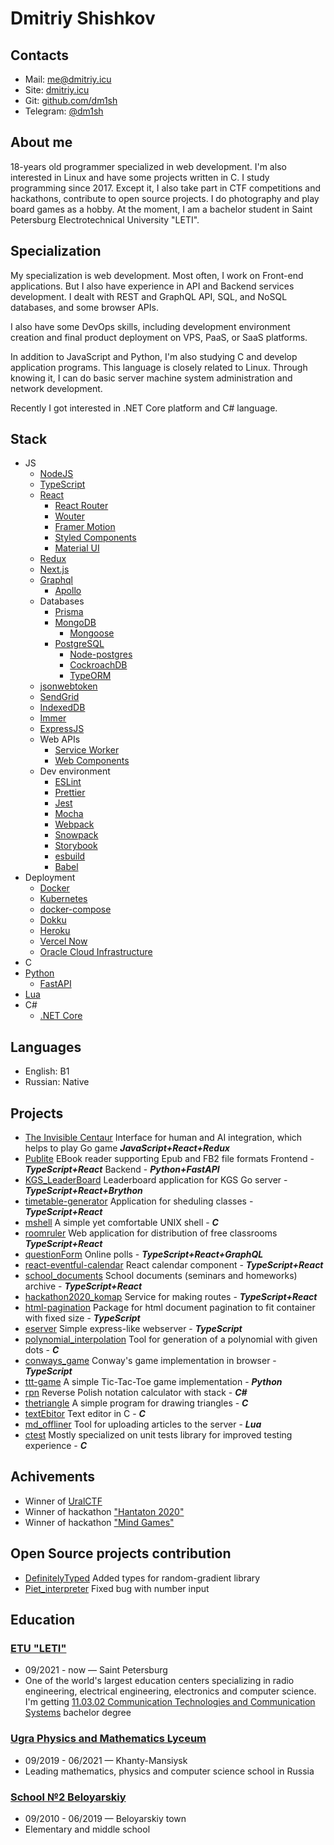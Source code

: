 # Dmitriy Shishkov

## Contacts

- Mail: [me@dmitriy.icu](mailto:me@dmitriy.icu)</br>
- Site: [dmitriy.icu](https://dmitriy.icu)</br>
- Git: [github.com/dm1sh](https://github.com/dm1sh)</br>
- Telegram: [@dm1sh](https://t.me/dm1sh)

## About me

18-years old programmer specialized in web development. I'm also interested in Linux and have some projects written in C. I study programming since 2017. Except it, I also take part in CTF competitions and hackathons, contribute to open source projects. I do photography and play board games as a hobby. At the moment, I am a bachelor student in Saint Petersburg Electrotechnical University "LETI".

## Specialization

My specialization is web development. Most often, I work on Front-end applications. But I also have experience in API and Backend services development. I dealt with REST and GraphQL API, SQL, and NoSQL databases, and some browser APIs.

I also have some DevOps skills, including development environment creation and final product deployment on VPS, PaaS, or SaaS platforms.

In addition to JavaScript and Python, I'm also studying C and develop application programs. This language is closely related to Linux. Through knowing it, I can do basic server machine system administration and network development.

Recently I got interested in .NET Core platform and C# language.

## Stack

- JS
  - [NodeJS](https://nodejs.org)
  - [TypeScript](https://www.typescriptlang.org)
  - [React](https://reactjs.org)
    - [React Router](https://reactrouter.com)
    - [Wouter](https://github.com/molefrog/wouter)
    - [Framer Motion](https://www.framer.com/motion)
    - [Styled Components](https://styled-components.com)
    - [Material UI](https://mui.com)
  - [Redux](https://redux.js.org)
  - [Next.js](https://nextjs.org)
  - [Graphql](https://graphql.org)
    - [Apollo](https://www.apollographql.com)
  - Databases
    - [Prisma](https://www.prisma.io)
    - [MongoDB](https://www.mongodb.com)
      - [Mongoose](https://mongoosejs.com)
    - [PostgreSQL](https://www.postgresql.org)
      - [Node-postgres](https://node-postgres.com)
      - [CockroachDB](https://www.cockroachlabs.com)
      - [TypeORM](https://typeorm.io/)
  - [jsonwebtoken](https://www.npmjs.com/package/jsonwebtoken)
  - [SendGrid](https://sendgrid.com)
  - [IndexedDB](https://github.com/jakearchibald/idb)
  - [Immer](https://immerjs.github.io/immer)
  - [ExpressJS](https://expressjs.com)
  - Web APIs
    - [Service Worker](https://developer.mozilla.org/en-US/docs/Web/API/Service_Worker_API)
    - [Web Components](https://developer.mozilla.org/en-US/docs/Web/Web_Components)
  - Dev environment
    - [ESLint](https://eslint.org)
    - [Prettier](https://prettier.io)
    - [Jest](https://jestjs.io)
    - [Mocha](https://mochajs.org)
    - [Webpack](https://webpack.js.org)
    - [Snowpack](https://www.snowpack.dev)
    - [Storybook](https://storybook.js.org)
    - [esbuild](https://esbuild.github.io)
    - [Babel](https://babeljs.io)
- Deployment
  - [Docker](https://www.docker.com)
  - [Kubernetes](https://kubernetes.io)
  - [docker-compose](https://docs.docker.com/compose)
  - [Dokku](https://dokku.com)
  - [Heroku](https://heroku.com)
  - [Vercel Now](https://vercel.com)
  - [Oracle Cloud Infrastructure](https://www.oracle.com/cloud)
- C
- [Python](https://www.python.org)
  - [FastAPI](https://fastapi.tiangolo.com)
- [Lua](https://www.lua.org)
- C#
  - [.NET Core](https://dotnet.microsoft.com)

## Languages

- English: B1
- Russian: Native

## Projects

- [The Invisible Centaur](https://github.com/SSH-KK/goHackathon)
  Interface for human and AI integration, which helps to play Go game **_JavaScript+React+Redux_**
- [Publite](https://github.com/publite)
  EBook reader supporting Epub and FB2 file formats
  Frontend - **_TypeScript+React_**
  Backend - **_Python+FastAPI_**
- [KGS_LeaderBoard](https://github.com/SSH-KK/KGS_LeaderBoard)
  Leaderboard application for KGS Go server - **_TypeScript+React+Brython_**
- [timetable-generator](https://github.com/SSH-KK/timetable-generator)
  Application for sheduling classes - **_TypeScript+React_**
- [mshell](https://github.com/Dm1tr1y147/mshell)
  A simple yet comfortable UNIX shell - **_C_**
- [roomruler](https://github.com/dm1sh/roomruler)
  Web application for distribution of free classrooms **_TypeScript+React_**
- [questionForm](https://github.com/dm1sh/questionForm)
  Online polls - **_TypeScript+React+GraphQL_**
- [react-eventful-calendar](https://github.com/dm1sh/react-eventful-calendar)
  React calendar component - **_TypeScript+React_**
- [school_documents](https://github.com/SSH-KK/school_documents)
  School documents (seminars and homeworks) archive - **_TypeScript+React_**
- [hackathon2020_komap](https://github.com/SSH-KK/hackathon2020_komap)
  Service for making routes - **_TypeScript+React_**
- [html-pagination](https://github.com/dm1sh/html-pagination)
  Package for html document pagination to fit container with fixed size - **_TypeScript_**
- [eserver](https://github.com/dm1sh/eserver)
  Simple express-like webserver - **_TypeScript_**
- [polynomial_interpolation](https://github.com/dm1sh/polynomial_interpolation)
  Tool for generation of a polynomial with given dots - **_C_**
- [conways_game](https://github.com/dm1sh/conways_game)
  Conway's game implementation in browser - **_TypeScript_**
- [ttt-game](https://github.com/dm1sh/ttt-game)
  A simple Tic-Tac-Toe game implementation - **_Python_**
- [rpn](https://github.com/dm1sh/rpn)
  Reverse Polish notation calculator with stack - **_C#_**
- [thetriangle](https://github.com/Dm1tr1y147/thetriangle)
  A simple program for drawing triangles - **_C_**
- [textEbitor](https://github.com/dm1sh/textEbitor)
  Text editor in C - **_C_**
- [md_offliner](https://github.com/Dm1tr1y147/md_offliner)
  Tool for uploading articles to the server - **_Lua_**
- [ctest](https://github.com/dm1sh/ctest)
  Mostly specialized on unit tests library for improved testing experience - **_C_**

## Achivements

- Winner of [UralCTF](https://vk.com/uralctf)
- Winner of hackathon ["Hantaton 2020"](https://hackathon.uriit.ru/2020/)
- Winner of hackathon ["Mind Games"](https://practicingfutures.org/mindgame)

## Open Source projects contribution

- [DefinitelyTyped](https://github.com/DefinitelyTyped/DefinitelyTyped)
  Added types for random-gradient library
- [Piet_interpreter](https://github.com/JensBouman/Piet_interpreter)
  Fixed bug with number input

## Education

### [ETU "LETI"](https://etu.ru/en/university/)

- 09/2021 - now — Saint Petersburg
- One of the world's largest education centers specializing in radio engineering, electrical engineering, electronics and computer science. I'm getting [11.03.02 Communication Technologies and Communication Systems](https://etu.ru/en/study/bachelors-degree/communication-technologies-and-communication-systems) bachelor degree

### [Ugra Physics and Mathematics Lyceum](https://ugrafmsh.ru)

- 09/2019 - 06/2021 — Khanty-Mansiysk
- Leading mathematics, physics and computer science school in Russia

### [School №2 Beloyarskiy](http://sosh2bel.ru)

- 09/2010 - 06/2019 — Beloyarskiy town
- Elementary and middle school

